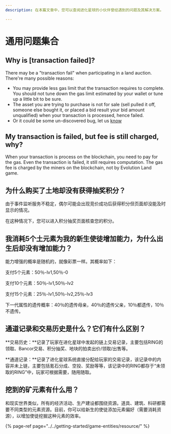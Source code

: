 ```yaml
---
description: 在本篇文章中，您可以查阅进化星球的小伙伴曾经遇到的问题及其解决方案。

---
```


# 通用问题集合

## Why is \[transaction failed\]?

There may be a "transaction fail" when participating in a land auction. There're many possible reasons:

* You may provide less gas limit that the transaction requires to complete. You should not tune down the gas limit estimated by your wallet or tune up a little bit to be sure.
* The asset you are trying to purchase is not for sale \(sell pulled it off, someone else bought it, or placed a bid result your bid amount unqualified\) when your transaction is processed, hence failed.
* Or it could be some un-discovered bug, let us [know](/overview/feedback-and-support.md)

## My transaction is failed, but fee is still charged, why?

When your transaction is process on the blockchain, you need to pay for the gas. Even the transaction is failed, it still requires computation. The gas fee is charged by the miners on the blockchain, not by Evolution Land game.

## 为什么购买了土地却没有获得抽奖积分？

由于事件监听服务不稳定，偶尔可能会出现竞价成功后获得积分但页面却没能及时显示的情况。

在这种情况下，您可以进入积分抽奖页面核查您的积分。

## 我消耗5个土元素为我的新生使徒增加能力，为什么出生后却没有增加能力？

能力增强的概率是随机的，就像彩票一样。其概率如下：

支付5个元素：50％-lv1,50％-0

支付10个元素：50％-lv1,50％-lv2

支付15个元素：25％-lv1,50％-lv2,25％-lv3

下一代属性的遗传概率：40％的遗传母亲，40％的遗传父亲，10％都遗传，10％不遗传。

## 通道记录和交易历史是什么？它们有什么区别？

**交易历史：**记录了玩家在进化星球中发起的链上交易记录，主要包括RING的领取、Bancor交易、积分抽奖、地块的拍卖出价/领取/出售等。

**通道记录：**记录了进化星球系统直接分配给玩家的交易记录，该记录中的内容并未上链，主要包括氪石分成、空投、奖励等等，该记录中的RING都存于“未领取的RING”中，玩家可根据需要，随用随取。

## 挖到的矿元素有什么用？

和现实世界类似，所有的经济活动、生产建设都围绕资源。道具、建筑、科研都需要不同类型的元素资源。目前，你可以给新生的使徒添加元素偏好（需要消耗资源），以增加使徒挖掘这种元素的效率。

{% page-ref page="../../getting-started/game-entities/resource/" %}

